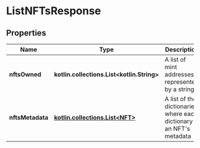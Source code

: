 
# ListNFTsResponse

## Properties
Name | Type | Description | Notes
------------ | ------------- | ------------- | -------------
**nftsOwned** | **kotlin.collections.List&lt;kotlin.String&gt;** | A list of mint addresses represented by a string |  [optional]
**nftsMetadata** | [**kotlin.collections.List&lt;NFT&gt;**](NFT.md) | A list of the dictionaries, where each dictionary is an NFT&#39;s metadata |  [optional]



